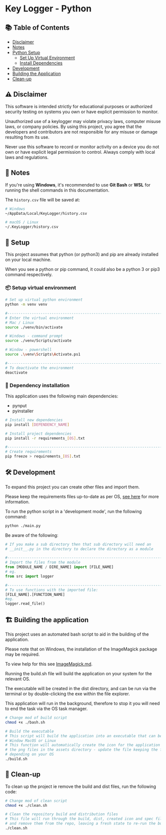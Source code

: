 # Key Logger - Python

## 📚 Table of Contents

- [Disclaimer](#⚠️-disclaimer)
- [Notes](#📝-notes)
- [Python Setup](#🔧-setup)
  - [Set Up Virtual Environment](#📦-set-up-virtual-environment)
  - [Install Dependencies](#🧩-dependency-installtion)
- [Development](#🛠️-development)
- [Building the Application](#🏗️-building-the-application)
- [Clean-up](#🧹-clean-up)

## ⚠️ Disclaimer

This software is intended strictly for educational purposes or authorized security testing on systems you own or have explicit permission to monitor.

Unauthorized use of a keylogger may violate privacy laws, computer misuse laws, or company policies.
By using this project, you agree that the developers and contributors are not responsible for any misuse or damage resulting from its use.

Never use this software to record or monitor activity on a device you do not own or have explicit legal permission to control. Always comply with local laws and regulations.

## 📝 Notes

If you're using **Windows**, it's recommended to use **Git Bash** or **WSL** for running the shell commands in this documentation.

The `history.csv` file will be saved at:

```bash
# Windows
~/AppData/Local/KeyLogger/history.csv

# macOS / Linux
~/.KeyLogger/history.csv
```

## 🔧 Setup

This project assumes that python (or python3) and pip are already installed on your local machine.

When you see a python or pip command, it could also be a python 3 or pip3 command respectively.

### 📦 Setup virtual environment

```bash
# Set up virtual python environment
python -m venv venv

#-------------------------------------------------------------------------------
# Enter the virtual environment
# Mac / Linux
source ./venv/bin/activate

# Windows - command prompt
source ./venv/Scripts/activate

# Window - powershell
source .\venv\Scripts\Activate.ps1

#-------------------------------------------------------------------------------
# To deactivate the environment
deactivate
```

### 🧩 Dependency installation

This application uses the following main dependencies:

- pynput
- pyinstaller

```bash
# Install new dependencies
pip install [DEPENDENCY_NAME]

# Install project dependencies
pip install -r requirements_[OS].txt

#-------------------------------------------------------------------------------
# Create requirements
pip freeze > requirements_[OS].txt
```

## 🛠️ Development

To expand this project you can create other files and import them.

Please keep the requirements files up-to-date as per OS, [see here](#dependency-installation) for more information.

To run the python script in a 'development mode', run the following command:

```bash
python ./main.py
```

Be aware of the following:

```python
# If you make a sub directory then that sub directory will need an
# __init__.py in the directory to declare the directory as a module

#-------------------------------------------------------------------------------
# Import the files from the module
from [MODULE_NAME / DIRE_NAME] import [FILE_NAME]
# eg.
from src import logger

#-------------------------------------------------------------------------------
# To use functions with the imported file:
[FILE_NAME].[FUNCTION_NAME]
#eg.
logger.read_file()
```

## 🏗️ Building the application

This project uses an automated bash script to aid in the building of the application.

Please note that on Windows, the installation of the ImageMagick package may be required.

To view help for this see [ImageMagick.md](./ImageMagick.md).

Running the build.sh file will build the application on your system for the relevant OS.

The executable will be created in the dist directory, and can be run via the terminal or by double-clicking the exe within the file explorer.

This application will run in the background, therefore to stop it you will need to end the task via the OS task manager.

```bash
# Change mod of build script
chmod +x ./bash.sh

# Build the executable
# This script will build the application into an executable that can be run on
# Window MacOS or Linux
# This function will automatically create the icon for the application based on
# the png files in the assets directory - update the file keeping the file name
# depending on your OS
./build.sh
```

## 🧹 Clean-up

To clean up the project ie remove the build and dist files, run the following code:

```bash
# Change mod of clean script
chmod +x ./clean.sh

# Clean the repository build and distribution files
# This file will run through the build, dist, created icon and spec files(s)
# and remove them from the repo, leaving a fresh state to re-run the build script
./clean.sh
```
